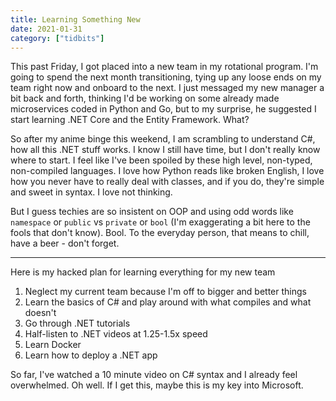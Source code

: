 ```yaml
---
title: Learning Something New
date: 2021-01-31
category: ["tidbits"]
---
```


This past Friday, I got placed into a new team in my rotational program. I'm going to spend the next month transitioning, tying up any loose ends on my team right now and onboard to the next. I just messaged my new manager a bit back and forth, thinking I'd be working on some already made microservices coded in Python and Go, but to my surprise, he suggested I start learning .NET Core and the Entity Framework. What?

So after my anime binge this weekend, I am scrambling to understand C#, how all this .NET stuff works. I know I still have time, but I don't really know where to start. I feel like I've been spoiled by these high level, non-typed, non-compiled languages. I love how Python reads like broken English, I love how you never have to really deal with classes, and if you do, they're simple and sweet in syntax. I love not thinking. 

But I guess techies are so insistent on OOP and using odd words like `namespace` or `public` vs `private` or `bool` (I'm exaggerating a bit here to the fools that don't know). Bool. To the everyday person, that means to chill, have a beer - don't forget. 

---

Here is my hacked plan for learning everything for my new team

1. Neglect my current team because I'm off to bigger and better things
2. Learn the basics of C# and play around with what compiles and what doesn't
3. Go through .NET tutorials
4. Half-listen to .NET videos at 1.25-1.5x speed
5. Learn Docker
6. Learn how to deploy a .NET app

So far, I've watched a 10 minute video on C# syntax and I already feel overwhelmed. Oh well. If I get this, maybe this is my key into Microsoft. 